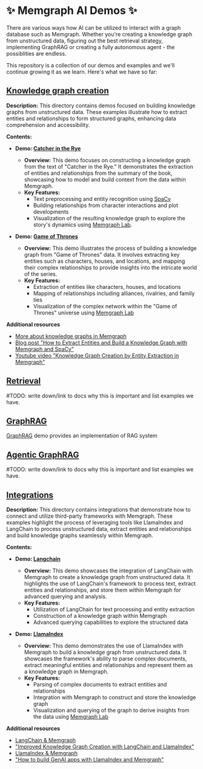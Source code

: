# :sparkles: Memgraph AI Demos :sparkles:

There are various ways how AI can be utilized to interact with a graph database
such as Memgraph. Whether you're creating a knowledge graph from unstructured
data, figuring out the best retrieval strategy, implementing GraphRAG or
creating a fully autonomous agent - the possiblities are endless.

This repository is a collection of our demos and examples and we'll continue
growing it as we learn. Here's what we have so far:

## [Knowledge graph creation](./knowledge-graph-creation/)

**Description:** This directory contains demos focused on building knowledge
graphs from unstructured data. These examples illustrate how to extract entities
and relationships to form structured graphs, enhancing data comprehension and
accessibility.

**Contents:**
- **Demo: [Catcher in the Rye](./knowledge-graph-creation/catcher-in-the-rye/)**
  - **Overview:** This demo focuses on constructing a knowledge graph from the
    text of "Catcher in the Rye." It demonstrates the extraction of entities and
    relationships from the summary of the book, showcasing how to model and
    build context from the data within Memgraph.
  - **Key Features:**
    - Text preprocessing and entity recognition using [SpaCy](https://spacy.io/)
    - Building relationships from character interactions and plot developments
    - Visualization of the resulting knowledge graph to explore the story's
      dynamics using [Memgraph Lab](https://memgraph.com/docs/data-visualization).

- **Demo: [Game of Thrones](./knowledge-graph-creation/game-of-thrones/)**
  - **Overview:** This demo illustrates the process of building a knowledge
    graph from "Game of Thrones" data. It involves extracting key entities such
    as characters, houses, and locations, and mapping their complex
    relationships to provide insights into the intricate world of the series.
  - **Key Features:**
    - Extraction of entities like characters, houses, and locations
    - Mapping of relationships including alliances, rivalries, and family ties
    - Visualization of the complex network within the "Game of Thrones" universe using [Memgraph Lab](https://memgraph.com/docs/data-visualization)

**Additional resources**
- [More about knowledge graphs in Memgraph](https://memgraph.com/docs/data-modeling/knowledge-graph)
- [Blog post "How to Extract Entities and Build a Knowledge Graph with Memgraph and SpaCy"](https://memgraph.com/blog/extract-entities-build-knowledge-graph-memgraph-spacy)
- [Youtube video "Knowledge Graph Creation by Entity Extraction in Memgraph"](https://www.youtube.com/watch?v=HYYhtKC2jyA)


## [Retrieval](./retrieval/)

#TODO: write down/link to docs why this is important and list examples we have. 

## [GraphRAG](./graph-rag/) 

[GraphRAG](https://memgraph.com/docs/ai-ecosystem/graph-rag) demo provides an implementation of RAG system

## [Agentic GraphRAG](./agentic-graph-rag/)

#TODO: write down/link to docs why this is important and list examples we have. 

## [Integrations](./integrations/)

**Description:** This directory contains integrations that demonstrate how to
connect and utilize third-party frameworks with Memgraph. These examples
highlight the process of leveraging tools like LlamaIndex and LangChain to
process unstructured data, extract entities and relationships and build
knowledge graphs seamlessly within Memgraph.

**Contents:**
- **Demo: [Langchain](./integrations/langchain/)**
  - **Overview:** This demo showcases the integration of LangChain with Memgraph
    to create a knowledge graph from unstructured data. It highlights the use of
    LangChain's framework to process text, extract entities and relationships,
    and store them within Memgraph for advanced querying and analysis.
  - **Key Features:**
    - Utilization of LangChain for text processing and entity extraction
    - Construction of a knowledge graph within Memgraph
    - Advanced querying capabilities to explore the structured data

- **Demo: [LlamaIndex](./integrations/llamaindex/)**
  - **Overview:** This demo demonstrates the use of LlamaIndex with Memgraph to
    build a knowledge graph from unstructured data. It showcases the framework's
    ability to parse complex documents, extract meaningful entities and
    relationships and represent them as a knowledge graph in Memgraph.
  - **Key Features:**
    - Parsing of complex documents to extract entities and relationships
    - Integration with Memgraph to construct and store the knowledge graph
    - Visualization and querying of the graph to derive insights from the data
      using [Memgraph Lab](https://memgraph.com/docs/data-visualization)

**Additional resources**
- [LangChain & Memgraph](https://memgraph.com/docs/ai-ecosystem/graph-rag#langchain)
- ["Improved Knowledge Graph Creation with LangChain and LlamaIndex"](https://memgraph.com/blog/improved-knowledge-graph-creation-langchain-llamaindex)
- [LlamaIndex & Memgraph](https://memgraph.com/docs/ai-ecosystem/graph-rag#llamaindex)
- ["How to build GenAI apps with LlamaIndex and Memgraph"](https://memgraph.com/webinars/how-to-build-genai-apps-with-llamaindex-and-memgraph)